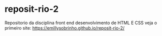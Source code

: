 # reposit-rio-2
Repositorio da disciplina front end
desenvolvimento de HTML E CSS
veja o primeiro site: https://emillysobrinho.github.io/reposit-rio-2/
